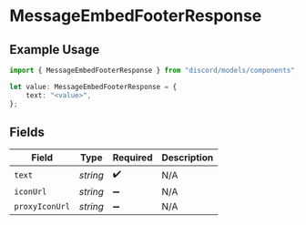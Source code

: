# MessageEmbedFooterResponse

## Example Usage

```typescript
import { MessageEmbedFooterResponse } from "discord/models/components";

let value: MessageEmbedFooterResponse = {
    text: "<value>",
};
```

## Fields

| Field              | Type               | Required           | Description        |
| ------------------ | ------------------ | ------------------ | ------------------ |
| `text`             | *string*           | :heavy_check_mark: | N/A                |
| `iconUrl`          | *string*           | :heavy_minus_sign: | N/A                |
| `proxyIconUrl`     | *string*           | :heavy_minus_sign: | N/A                |